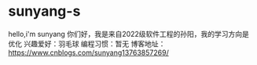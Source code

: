 # sunyang-s
hello,i'm sunyang 
你们好，我是来自2022级软件工程的孙阳，我的学习方向是优化
兴趣爱好：羽毛球
编程习惯：暂无
博客地址：https://www.cnblogs.com/sunyang13763857269/
